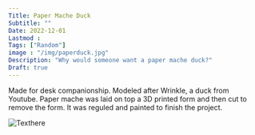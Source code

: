 ```yaml
---
Title: Paper Mache Duck
Subtitle: ""
Date: 2022-12-01
Lastmod : 
Tags: ["Random"]
image : "/img/paperduck.jpg"
Description: "Why would someone want a paper mache duck?"
Draft: true
---
```


Made for desk companionship. Modeled after Wrinkle, a duck from Youtube. Paper mache was laid on top a 3D printed form and then cut to remove the form. It was reguled and painted to finish the project. 

![Texthere](/img/duckopen.jpg "") 